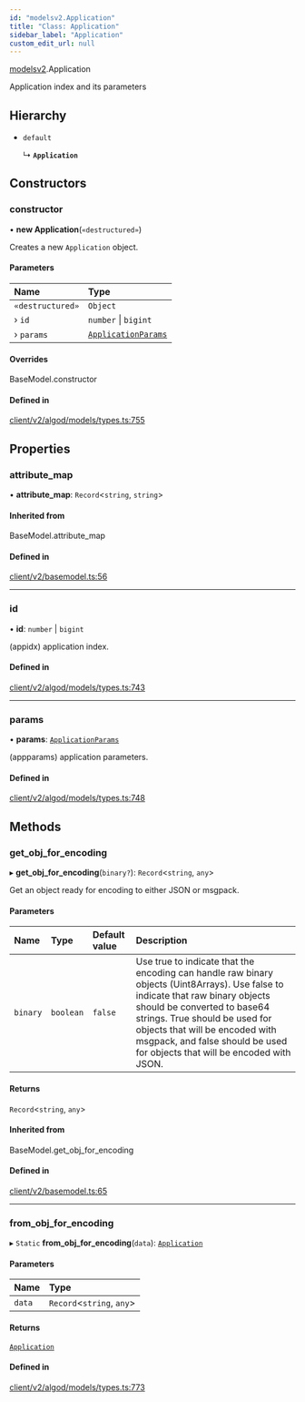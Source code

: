 ```yaml
---
id: "modelsv2.Application"
title: "Class: Application"
sidebar_label: "Application"
custom_edit_url: null
---
```


[modelsv2](../namespaces/modelsv2.md).Application

Application index and its parameters

## Hierarchy

- `default`

  ↳ **`Application`**

## Constructors

### constructor

• **new Application**(`«destructured»`)

Creates a new `Application` object.

#### Parameters

| Name | Type |
| :------ | :------ |
| `«destructured»` | `Object` |
| › `id` | `number` \| `bigint` |
| › `params` | [`ApplicationParams`](modelsv2.ApplicationParams.md) |

#### Overrides

BaseModel.constructor

#### Defined in

[client/v2/algod/models/types.ts:755](https://github.com/joe-p/js-algorand-sdk/blob/6a3021f/src/client/v2/algod/models/types.ts#L755)

## Properties

### attribute\_map

• **attribute\_map**: `Record`<`string`, `string`\>

#### Inherited from

BaseModel.attribute\_map

#### Defined in

[client/v2/basemodel.ts:56](https://github.com/joe-p/js-algorand-sdk/blob/6a3021f/src/client/v2/basemodel.ts#L56)

___

### id

• **id**: `number` \| `bigint`

(appidx) application index.

#### Defined in

[client/v2/algod/models/types.ts:743](https://github.com/joe-p/js-algorand-sdk/blob/6a3021f/src/client/v2/algod/models/types.ts#L743)

___

### params

• **params**: [`ApplicationParams`](modelsv2.ApplicationParams.md)

(appparams) application parameters.

#### Defined in

[client/v2/algod/models/types.ts:748](https://github.com/joe-p/js-algorand-sdk/blob/6a3021f/src/client/v2/algod/models/types.ts#L748)

## Methods

### get\_obj\_for\_encoding

▸ **get_obj_for_encoding**(`binary?`): `Record`<`string`, `any`\>

Get an object ready for encoding to either JSON or msgpack.

#### Parameters

| Name | Type | Default value | Description |
| :------ | :------ | :------ | :------ |
| `binary` | `boolean` | `false` | Use true to indicate that the encoding can handle raw binary objects (Uint8Arrays). Use false to indicate that raw binary objects should be converted to base64 strings. True should be used for objects that will be encoded with msgpack, and false should be used for objects that will be encoded with JSON. |

#### Returns

`Record`<`string`, `any`\>

#### Inherited from

BaseModel.get\_obj\_for\_encoding

#### Defined in

[client/v2/basemodel.ts:65](https://github.com/joe-p/js-algorand-sdk/blob/6a3021f/src/client/v2/basemodel.ts#L65)

___

### from\_obj\_for\_encoding

▸ `Static` **from_obj_for_encoding**(`data`): [`Application`](modelsv2.Application.md)

#### Parameters

| Name | Type |
| :------ | :------ |
| `data` | `Record`<`string`, `any`\> |

#### Returns

[`Application`](modelsv2.Application.md)

#### Defined in

[client/v2/algod/models/types.ts:773](https://github.com/joe-p/js-algorand-sdk/blob/6a3021f/src/client/v2/algod/models/types.ts#L773)
